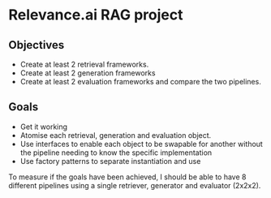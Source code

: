 # Relevance.ai RAG project

## Objectives

- Create at least 2 retrieval frameworks.
- Create at least 2 generation frameworks
- Create at least 2 evaluation frameworks and compare the two pipelines.

## Goals

- Get it working
- Atomise each retrieval, generation and evaluation object.
- Use interfaces to enable each object to be swapable for another without the pipeline needing to know the specific implementation
- Use factory patterns to separate instantiation and use

To measure if the goals have been achieved, I should be able to have 8 different pipelines using a single retriever, generator and evaluator (2x2x2).
